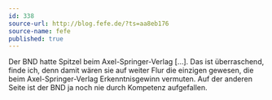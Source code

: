 ```yaml
---
id: 338
source-url: http://blog.fefe.de/?ts=aa8eb176
source-name: fefe
published: true
---
```

Der BND hatte Spitzel beim Axel-Springer-Verlag […]. Das ist überraschend, finde ich, denn damit wären sie auf weiter Flur die einzigen gewesen, die beim Axel-Springer-Verlag Erkenntnisgewinn vermuten. Auf der anderen Seite ist der BND ja noch nie durch Kompetenz aufgefallen.
